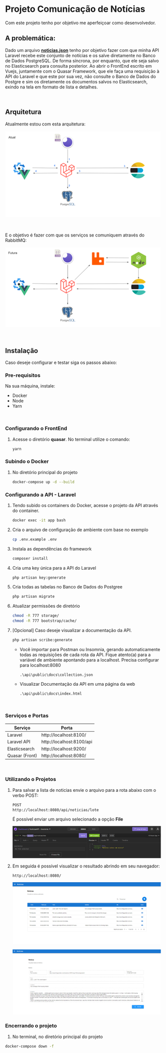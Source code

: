 # Projeto Comunicação de Notícias

Com este projeto tenho por objetivo me aperfeiçoar como desenvolvedor.

## A problemática:

Dado um arquivo **[noticias.json](files/noticias.json)** tenho por objetivo fazer com que minha API Laravel recebe este conjunto de notícias e os salve diretamente no Banco de Dados PostgreSQL. De forma síncrona, por enquanto, que ele seja salvo no Elasticsearch para consulta posterior.
Ao abrir o FrontEnd escrito em Vuejs, juntamente com o Quasar Framework, que ele faça uma requisição à API do Laravel e que este por sua vez, não consulte o Banco de Dados do Postgre e sim os diretamente os documentos salvos no Elasticsearch, exindo na tela em formato de lista e detalhes.

<br>

## Arquitetura

Atualmente estou com esta arquitetura:

![arquitetura atual](prints/arquitetura_atual.png)

<br>

E o objetivo é fazer com que os serviços se comuniquem através do RabbitMQ:

![arquitetura futura](prints/arquitetura_futura.png)

<br>

## Instalação

Caso deseje configurar e testar siga os passos abaixo:

### Pre-requisitos

Na sua máquina, instale:

- Docker
- Node
- Yarn

<br>

### Configurando o FrontEnd

1. Acesse o diretório **quasar**. No terminal utilize o comando:

   ```bash
   yarn
   ```

### Subindo o Docker

1. No diretório principal do projeto

   ```bash
   docker-compose up -d --build
   ```

### Configurando a API - Laravel

1. Tendo subido os containers do Docker, acesse o projeto da API através do container.

   ```bash
   docker exec -it app bash
   ```

2. Cria o arquivo de configuração de ambiente com base no exemplo

   ```bash
   cp .env.example .env
   ```

3. Instala as dependências do framework

   ```bash
   composer install
   ```

4. Cria uma key única para a API do Laravel

   ```bash
   php artisan key:generate
   ```

5. Cria todas as tabelas no Banco de Dados do Postgree

   ```bash
   php artisan migrate
   ```

6. Atualizar permissões de diretório

   ```bash
   chmod -R 777 storage/
   chmod -R 777 bootstrap/cache/
   ```

7. [Opcional] Caso deseje visualizar a documentação da API.

   ```bash
   php artisan scribe:generate
   ```

   - Você importar para Postman ou Insomnia, gerando automaticamente todas as requisições de cada rota da API. Fique atento(a) para a variável de ambiente apontando para a localhost. Precisa configurar para localhost:8080

     ```
     .\api\public\docs\collection.json
     ```

   - Visualizar Documentação da API em uma página da web

     ```
     .\api\public\docs\index.html
     ```

<br>

### Serviços e Portas

| Serviço        | Porta                     |
| -------------- | ------------------------- |
| Laravel        | http://localhost:8100/    |
| Laravel API    | http://localhost:8100/api |
| Elasticsearch  | http://localhost:9200/    |
| Quasar (Front) | http://localhost:8080/    |

<br>

### Utilizando o Projetos

1. Para salvar a lista de noticias envie o arquivo para a rota abaixo com o verbo POST:

   ```
   POST
   http://localhost:8080/api/noticias/lote
   ```

   É possível enviar um arquivo selecionado a opção **File**

   ![insomnia_post](prints/insomnia_post.png)

2. Em seguida é possível visualizar o resultado abrindo em seu navegador:

   ```
   http://localhost:8080/
   ```

   ![front_noticias](prints/front_noticias.png)

   ![front_noticias_detalhes](prints/front_noticias_detalhes.png)

### Encerrando o projeto

1. No terminal, no diretório principal do projeto

```bash
docker-compose down -f
```
